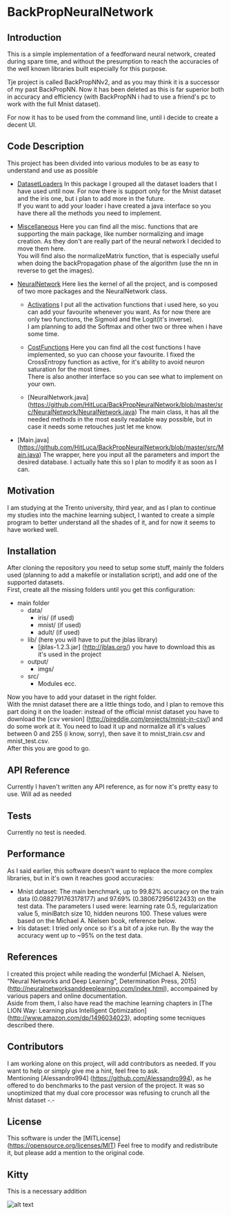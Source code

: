 # BackPropNeuralNetwork

## Introduction
This is a simple implementation of a feedforward neural network, created during spare time, and without the presumption to reach the accuracies of the well known libraries built especially for this purpose.  

Tje project is called BackPropNNv2, and as you may think it is a successor of my past BackPropNN. Now it has been deleted as this is far superior both in accuracy and efficiency (with BackPropNN i had to use a friend's pc to work with the full Mnist dataset).

For now it has to be used from the command line, until i decide to create a decent UI.

## Code Description

This project has been divided into various modules to be as easy to understand and use as possible

- [DatasetLoaders](https://github.com/HitLuca/BackPropNeuralNetwork/tree/master/src/DatasetLoaders)
    In this package I grouped all the dataset loaders that I have used until now. For now there is support only for the Mnist dataset and the iris one, but i plan to add more in the future.  
    If you want to add your loader i have created a java interface so you have there all the methods you need to implement.
    
- [Miscellaneous](https://github.com/HitLuca/BackPropNeuralNetwork/tree/master/src/Miscellaneous)
    Here you can find all the misc. functions that are supporting the main package, like number normalizing and image creation. As they don't are really part of the neural network I decided to move them here.  
    You will find also the normalizeMatrix function, that is especially useful when doing the backPropagation phase of the algorithm (use the nn in reverse to get the images).

- [NeuralNetwork](https://github.com/HitLuca/BackPropNeuralNetwork/tree/master/src/NeuralNetwork)
    Here lies the kernel of all the project, and is composed of two more packages and the NeuralNetwork class.
    
    - [Activations](https://github.com/HitLuca/BackPropNeuralNetwork/tree/master/src/Activations)
        I put all the activation functions that i used here, so you can add your favourite whenever you want.  As for now there are only two functions, the Sigmoid and the Logit(it's inverse).  
        I am planning to add the Softmax and other two or three when i have some time.
        
    - [CostFunctions](https://github.com/HitLuca/BackPropNeuralNetwork/tree/master/src/CostFunctions)
        Here you can find all the cost functions I have implemented, so yuo can choose your favourite.  I fixed the CrossEntropy function as active, for it's ability to avoid neuron saturation for the most times.  
        There is also another interface so you can see what to implement on your own.
        
    - [NeuralNetwork.java] (https://github.com/HitLuca/BackPropNeuralNetwork/blob/master/src/NeuralNetwork/NeuralNetwork.java)
        The main class, it has all the needed methods in the most easily readable way possible, but in case it needs some retouches just let me know.
    
- [Main.java] (https://github.com/HitLuca/BackPropNeuralNetwork/blob/master/src/Main.java)
    The wrapper, here you input all the parameters and import the desired database. I actually hate this so I plan to modify it as soon as I can.
    
## Motivation
I am studying at the Trento university, third year, and as I plan to continue my studies into the machine learning subject, I wanted to create a simple program to better understand all the shades of it, and for now it seems to have worked well.

## Installation
After cloning the repository you need to setup some stuff, mainly the folders used (planning to add a makefile or installation script), and add one of the supported datasets.  
First, create all the missing folders until you get this configuration:

- main folder
    - data/
        - iris/ (if used)
        - mnist/ (if used)
        - adult/ (if used)
    - lib/ (here you will have to put the jblas library)
        - [jblas-1.2.3.jar] (http://jblas.org/) you have to download this as it's used in the project
    - output/
        - imgs/
    - src/
        - Modules ecc.
       
Now you have to add your dataset in the right folder.  
With the mnist dataset there are a little things todo, and I plan to remove this part doing it on the loader: instead of the official mnist dataset you have to download the [csv version] (http://pjreddie.com/projects/mnist-in-csv/) and do some work at it. You need to load it up and normalize all it's values between 0 and 255 (i know, sorry), then save it to mnist_train.csv and mnist_test.csv.  
After this you are good to go.

## API Reference
Currently I haven't written any API reference, as for now it's pretty easy to use. Will ad as needed

## Tests
Currently no test is needed.

## Performance 
As I said earlier, this software doesn't want to replace the more complex libraries, but in it's own it reaches good accuracies:
  
- Mnist dataset: The main benchmark, up to 99.82% accuracy on the train data (0.0882791763178177) and 97.69% (0.380672956122433) on the test data. The parameters I used were: learning rate 0.5, regularization value 5, miniBatch size 10, hidden neurons 100. These values were based on the Michael A. Nielsen book, reference below.
- Iris dataset: I tried only once so it's a bit of a joke run. By the way the accuracy went up to ~95% on the test data.

## References 
I created this project while reading the wonderful [Michael A. Nielsen, "Neural Networks and Deep Learning", Determination Press, 2015] (http://neuralnetworksanddeeplearning.com/index.html),
accompained by various papers and online documentation.  
Aside from them, I also have read the machine learning chapters in [The LION Way: Learning plus Intelligent Optimization] (http://www.amazon.com/dp/1496034023), adopting some tecniques described there.

## Contributors
I am working alone on this project, will add contributors as needed. If you want to help or simply give me a hint, feel free to ask.  
Mentioning [Alessandro994] (https://github.com/Alessandro994), as he offered to do benchmarks to the past version of the project. It was so unoptimized that my dual core processor was refusing to crunch all the Mnist dataset -.-

## License
This software is under the [MITLicense] (https://opensource.org/licenses/MIT)
Feel free to modify and redistribute it, but please add a mention to the original code.

## Kitty
This is a necessary addition

![alt text](http://3.bp.blogspot.com/-zMhJsRHNkX4/T9EffvGPDQI/AAAAAAAAC2A/dIoHZ8rHO14/s400/cat-yawn-gif.gif "Kitty is so sleepy he won't go away from the file")
